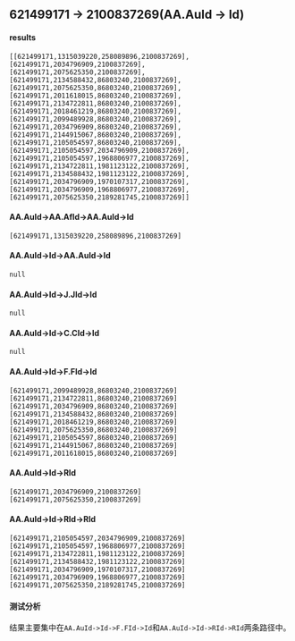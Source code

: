 ## 621499171 -> 2100837269(AA.AuId -> Id)

#### results

```
[[621499171,1315039220,258089896,2100837269],
[621499171,2034796909,2100837269],
[621499171,2075625350,2100837269],
[621499171,2134588432,86803240,2100837269],
[621499171,2075625350,86803240,2100837269],
[621499171,2011618015,86803240,2100837269],
[621499171,2134722811,86803240,2100837269],
[621499171,2018461219,86803240,2100837269],
[621499171,2099489928,86803240,2100837269],
[621499171,2034796909,86803240,2100837269],
[621499171,2144915067,86803240,2100837269],
[621499171,2105054597,86803240,2100837269],
[621499171,2105054597,2034796909,2100837269],[621499171,2105054597,1968806977,2100837269],[621499171,2134722811,1981123122,2100837269],[621499171,2134588432,1981123122,2100837269],[621499171,2034796909,1970107317,2100837269],[621499171,2034796909,1968806977,2100837269],[621499171,2075625350,2189281745,2100837269]]
```

#### AA.AuId->AA.AfId->AA.AuId->Id

```
[621499171,1315039220,258089896,2100837269]
```

#### AA.AuId->Id->AA.AuId->Id

```
null
```

#### AA.AuId->Id->J.JId->Id

```
null
```

#### AA.AuId->Id->C.CId->Id

```
null
```

#### AA.AuId->Id->F.FId->Id

```
[621499171,2099489928,86803240,2100837269]
[621499171,2134722811,86803240,2100837269]
[621499171,2034796909,86803240,2100837269]
[621499171,2134588432,86803240,2100837269]
[621499171,2018461219,86803240,2100837269]
[621499171,2075625350,86803240,2100837269]
[621499171,2105054597,86803240,2100837269]
[621499171,2144915067,86803240,2100837269]
[621499171,2011618015,86803240,2100837269]
```

#### AA.AuId->Id->RId

```
[621499171,2034796909,2100837269]
[621499171,2075625350,2100837269]
```

#### AA.AuId->Id->RId->RId

```
[621499171,2105054597,2034796909,2100837269]
[621499171,2105054597,1968806977,2100837269]
[621499171,2134722811,1981123122,2100837269]
[621499171,2134588432,1981123122,2100837269]
[621499171,2034796909,1970107317,2100837269]
[621499171,2034796909,1968806977,2100837269]
[621499171,2075625350,2189281745,2100837269]
```

#### 测试分析

结果主要集中在`AA.AuId->Id->F.FId->Id`和`AA.AuId->Id->RId->RId`两条路径中。

